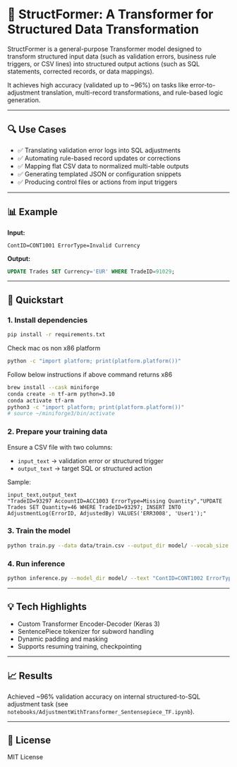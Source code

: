 # 🔀 StructFormer: A Transformer for Structured Data Transformation

StructFormer is a general-purpose Transformer model designed to transform structured input data (such as validation errors, business rule triggers, or CSV lines) into structured output actions (such as SQL statements, corrected records, or data mappings).

It achieves high accuracy (validated up to ~96%) on tasks like error-to-adjustment translation, multi-record transformations, and rule-based logic generation.

---

## 🔍 Use Cases

- ✅ Translating validation error logs into SQL adjustments
- ✅ Automating rule-based record updates or corrections
- ✅ Mapping flat CSV data to normalized multi-table outputs
- ✅ Generating templated JSON or configuration snippets
- ✅ Producing control files or actions from input triggers

---

## 📊 Example

**Input:**
```
ContID=CONT1001 ErrorType=Invalid Currency
```

**Output:**
```sql
UPDATE Trades SET Currency='EUR' WHERE TradeID=91029;
```

---

## 🚀 Quickstart

### 1. Install dependencies
```bash
pip install -r requirements.txt
```

Check mac os non x86 platform
```bash
python -c "import platform; print(platform.platform())"
```

Follow below instructions if above command returns x86

```bash
brew install --cask miniforge
conda create -n tf-arm python=3.10
conda activate tf-arm
python3 -c "import platform; print(platform.platform())"
# source ~/miniforge3/bin/activate
```

### 2. Prepare your training data
Ensure a CSV file with two columns:
- `input_text`  → validation error or structured trigger
- `output_text` → target SQL or structured action

Sample:
```csv
input_text,output_text
"TradeID=93297 AccountID=ACC1003 ErrorType=Missing Quantity","UPDATE Trades SET Quantity=46 WHERE TradeID=93297; INSERT INTO AdjustmentLog(ErrorID, AdjustedBy) VALUES('ERR3008', 'User1');"
```

### 3. Train the model
```bash
python train.py --data data/train.csv --output_dir model/ --vocab_size 4000
```

### 4. Run inference
```bash
python inference.py --model_dir model/ --text "ContID=CONT1002 ErrorType=Missing Amount"
```

---

## 💡 Tech Highlights
- Custom Transformer Encoder-Decoder (Keras 3)
- SentencePiece tokenizer for subword handling
- Dynamic padding and masking
- Supports resuming training, checkpointing

---

## 📈 Results
Achieved ~96% validation accuracy on internal structured-to-SQL adjustment task (see `notebooks/AdjustmentWithTransformer_Sentensepiece_TF.ipynb`).

---

## 💼 License
MIT License

